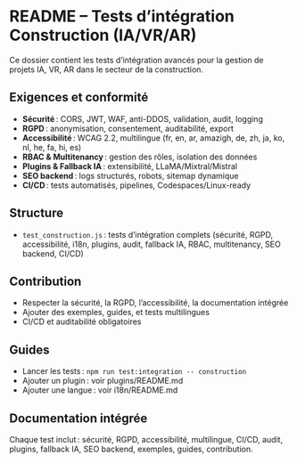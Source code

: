# README – Tests d’intégration Construction (IA/VR/AR)

Ce dossier contient les tests d’intégration avancés pour la gestion de projets IA, VR, AR dans le secteur de la construction.

## Exigences et conformité
- **Sécurité** : CORS, JWT, WAF, anti-DDOS, validation, audit, logging
- **RGPD** : anonymisation, consentement, auditabilité, export
- **Accessibilité** : WCAG 2.2, multilingue (fr, en, ar, amazigh, de, zh, ja, ko, nl, he, fa, hi, es)
- **RBAC & Multitenancy** : gestion des rôles, isolation des données
- **Plugins & Fallback IA** : extensibilité, LLaMA/Mixtral/Mistral
- **SEO backend** : logs structurés, robots, sitemap dynamique
- **CI/CD** : tests automatisés, pipelines, Codespaces/Linux-ready

## Structure
- `test_construction.js` : tests d’intégration complets (sécurité, RGPD, accessibilité, i18n, plugins, audit, fallback IA, RBAC, multitenancy, SEO backend, CI/CD)

## Contribution
- Respecter la sécurité, la RGPD, l’accessibilité, la documentation intégrée
- Ajouter des exemples, guides, et tests multilingues
- CI/CD et auditabilité obligatoires

## Guides
- Lancer les tests : `npm run test:integration -- construction`
- Ajouter un plugin : voir plugins/README.md
- Ajouter une langue : voir i18n/README.md

## Documentation intégrée
Chaque test inclut : sécurité, RGPD, accessibilité, multilingue, CI/CD, audit, plugins, fallback IA, SEO backend, exemples, guides, contribution.
